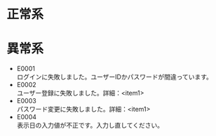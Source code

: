 # 正常系
# 異常系
* E0001  
ログインに失敗しました。ユーザーIDかパスワードが間違っています。
* E0002  
ユーザー登録に失敗しました。詳細：\<item1\>
* E0003  
パスワード変更に失敗しました。詳細：\<item1\>
* E0004  
表示日の入力値が不正です。入力し直してください。